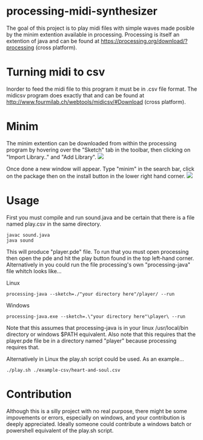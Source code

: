 # processing-midi-synthesizer
The goal of this project is to play midi files with simple waves made posible by the minim extention available in processing. Processing is itself an extention of java and can be found at https://processing.org/download/?processing (cross platform).




# Turning midi to csv
Inorder to feed the midi file to this program it must be in .csv file format. The midicsv program does exactly that and can be found at http://www.fourmilab.ch/webtools/midicsv/#Download (cross platform).



# Minim
The minim extention can be downloaded from within the processing program by hovering over the "Sketch" tab in the toolbar, then clicking on "Import Library.." and "Add Library".
![](http://i.imgur.com/Z2YEq1d.png)


Once done a new window will appear. Type "minim" in the search bar, click on the package then on the install button in the lower right hand corner.
![](http://i.imgur.com/Eo1hBej.png)



# Usage
First you must compile and run sound.java and be certain that there is a file named play.csv in the same directory.
```
javac sound.java
java sound
```
This will produce "player.pde" file. To run that you must open processing then open the pde and hit the play button found in the top left-hand corner. Alternatively in you could run the file processing's own "processing-java" file whitch looks like...

  Linux
```
processing-java --sketch=./"your directory here"/player/ --run
```
  Windows
```
processing-java.exe --sketch=.\"your directory here"\player\ --run
```

Note that this assumes that processing-java is in your linux /usr/local/bin directory or windows $PATH equivalent. Also note that this requires that the player.pde file be in a directory named "player" because processing requires that.

Alternatively in Linux the play.sh script could be used. As an example...
```
./play.sh ./example-csv/heart-and-soul.csv
```

# Contribution
Although this is a silly project with no real purpose, there might be some impovements or errors, especially on windows, and your contribution is deeply appreciated. Ideally someone could contribute a windows batch or powershell equivalent of the play.sh script.
